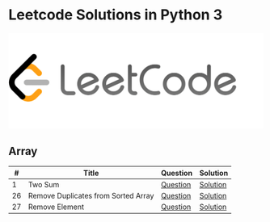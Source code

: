 # Leetcode Solutions in Python 3
![leetcode](https://github.com/JuntaoDong/Leetcode/blob/master/leetcode.png)
## Array
| # | Title | Question | Solution |
| - | ----- | -------- | -------- |
| 1 | Two Sum | [Question](https://leetcode.com/problems/two-sum/) | [Solution]()|
| 26 | Remove Duplicates from Sorted Array | [Question](https://leetcode.com/problems/remove-duplicates-from-sorted-array/) | [Solution]()|
| 27 | Remove Element | [Question](https://leetcode.com/problems/remove-element/) | [Solution]()|